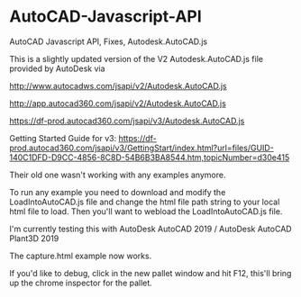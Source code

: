 # AutoCAD-Javascript-API
AutoCAD Javascript API, Fixes, Autodesk.AutoCAD.js

This is a slightly updated version of the V2 Autodesk.AutoCAD.js file provided by AutoDesk via 

http://www.autocadws.com/jsapi/v2/Autodesk.AutoCAD.js

http://app.autocad360.com/jsapi/v2/Autodesk.AutoCAD.js

https://df-prod.autocad360.com/jsapi/v3/Autodesk.AutoCAD.js

Getting Started Guide for v3: https://df-prod.autocad360.com/jsapi/v3/GettingStart/index.html?url=files/GUID-140C1DFD-D9CC-4856-8C8D-54B6B3BA8544.htm,topicNumber=d30e415

Their old one wasn't working with any examples anymore.

To run any example you need to download and modify the LoadIntoAutoCAD.js file and change the html file path string to your local html file to load.  Then you'll want to webload the LoadIntoAutoCAD.js file.

I'm currently testing this with AutoDesk AutoCAD 2019 / AutoDesk AutoCAD Plant3D 2019

The capture.html example now works.

If you'd like to debug, click in the new pallet window and hit F12, this'll bring up the chrome inspector for the pallet.
